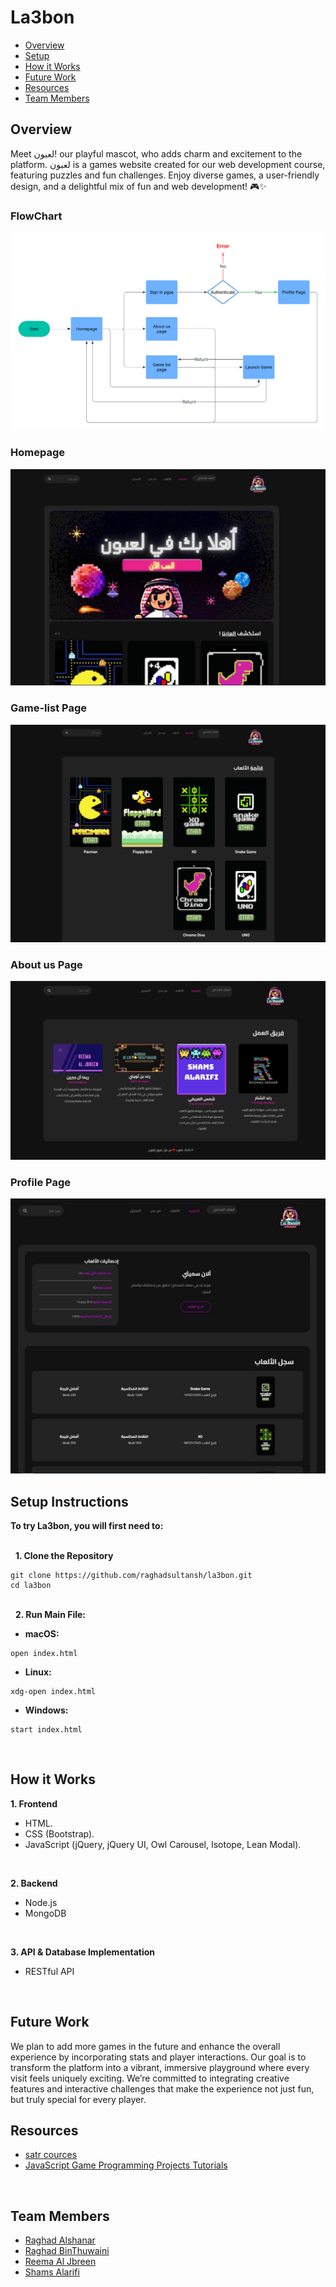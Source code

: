 # La3bon

* [Overview](https://github.com/raghadsultansh/la3bon?tab=readme-ov-file#overview)
* [Setup](https://github.com/raghadsultansh/la3bon?tab=readme-ov-file#setup-instructions)
* [How it Works](https://github.com/raghadsultansh/la3bon?tab=readme-ov-file#how-it-works)
* [Future Work](https://github.com/raghadsultansh/la3bon?tab=readme-ov-file#future-work)
* [Resources](https://github.com/raghadsultansh/la3bon?tab=readme-ov-file#resources)
* [Team Members](https://github.com/raghadsultansh/la3bon?tab=readme-ov-file#team-members)

## Overview
Meet لعبون! our playful mascot, who adds charm and excitement to the platform.
لعبون is a games website created for our web development course, featuring puzzles and fun challenges. Enjoy diverse games, a user-friendly design, and a delightful mix of fun and web development! 🎮✨

### FlowChart
![picture of the home page](https://github.com/raghadsultansh/la3bon/blob/main/readme-assets/Flowchart.png)
<br>

### Homepage
![picture of the home page](https://github.com/raghadsultansh/la3bon/blob/main/readme-assets/homepage.jpg)
<br>

### Game-list Page
![picture of the game-list page](https://github.com/raghadsultansh/la3bon/blob/main/readme-assets/game-list_page.png)
<br>

### About us Page
![picture of the about us page](https://github.com/raghadsultansh/la3bon/blob/main/readme-assets/about-us_page.png)
<br>

### Profile Page
![picture of the profile page](https://github.com/raghadsultansh/la3bon/blob/main/readme-assets/profile_page.jpg)
<br>

## Setup Instructions
**To try La3bon, you will first need to:**

<br>&nbsp;&nbsp;**1. Clone the Repository**
```
git clone https://github.com/raghadsultansh/la3bon.git
cd la3bon
```

<br>&nbsp;&nbsp;**2. Run Main File:**
* **macOS:**
```
open index.html
```

* **Linux:**
```
xdg-open index.html
```

* **Windows:**
```
start index.html
```
<br>

## How it Works
**1. Frontend**
   * HTML.
   * CSS (Bootstrap).
   * JavaScript (jQuery, jQuery UI, Owl Carousel, Isotope, Lean Modal).
<br>

**2. Backend**
   * Node.js 
   * MongoDB
<br>

**3. API & Database Implementation**
   * RESTful API
<br>

## Future Work
We plan to add more games in the future and enhance the overall experience by incorporating stats and player interactions. Our goal is to transform the platform into a vibrant, immersive playground where every visit feels uniquely exciting. We’re committed to integrating creative features and interactive challenges that make the experience not just fun, but truly special for every player.
<br>

## Resources
* [satr cources](https://satr.codes/all-courses)
* [JavaScript Game Programming Projects Tutorials](https://youtube.com/playlist?list=PLnKe36F30Y4bLhA-st9sC4ZthyV7nsL2Q&si=Ehk9SUPNKCNlEY5b) 
<br>

## Team Members
* [Raghad Alshanar](https://github.com/raghadsultansh)
* [Raghad BinThuwaini](https://github.com/Raghadmt)
* [Reema Al Jbreen](https://github.com/Rmsaah)
* [Shams Alarifi](https://github.com/shamsabdullahh)
